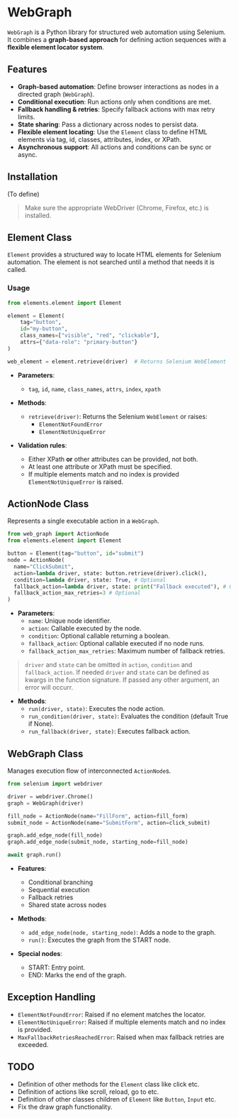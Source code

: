# WebGraph

`WebGraph` is a Python library for structured web automation using Selenium. 
It combines a **graph-based approach** for defining action sequences 
with a **flexible element locator system**.

## Features

- **Graph-based automation**: Define browser interactions as nodes in a directed graph (`WebGraph`).
- **Conditional execution**: Run actions only when conditions are met.
- **Fallback handling & retries**: Specify fallback actions with max retry limits.
- **State sharing**: Pass a dictionary across nodes to persist data.
- **Flexible element locating**: Use the `Element` class to define HTML elements via tag, id, classes, attributes, index, or XPath.
- **Asynchronous support**: All actions and conditions can be sync or async.

## Installation

(To define)

> Make sure the appropriate WebDriver (Chrome, Firefox, etc.) is installed.

## Element Class

`Element` provides a structured way to locate HTML elements for Selenium automation.
The element is not searched until a method that needs it is called.

### Usage

```python
from elements.element import Element

element = Element(
    tag="button",
    id="my-button",
    class_names=["visible", "red", "clickable"],
    attrs={"data-role": "primary-button"}
)

web_element = element.retrieve(driver)  # Returns Selenium WebElement
```

- **Parameters**:
  - `tag`, `id`, `name`, `class_names`, `attrs`, `index`, `xpath`
- **Methods**:
  - `retrieve(driver)`: Returns the Selenium `WebElement` or raises:
    - `ElementNotFoundError`
    - `ElementNotUniqueError`

- **Validation rules**:
  - Either XPath **or** other attributes can be provided, not both.
  - At least one attribute or XPath must be specified.
  - If multiple elements match and no index is provided `ElementNotUniqueError` is raised.

## ActionNode Class

Represents a single executable action in a `WebGraph`.

```python
from web_graph import ActionNode
from elements.element import Element

button = Element(tag="button", id="submit")
node = ActionNode(
  name="ClickSubmit",
  action=lambda driver, state: button.retrieve(driver).click(),
  condition=lambda driver, state: True, # Optional
  fallback_action=lambda driver, state: print("Fallback executed"), # Optional
  fallback_action_max_retries=3 # Optional
)
```

- **Parameters**:
  - `name`: Unique node identifier.
  - `action`: Callable executed by the node.
  - `condition`: Optional callable returning a boolean.
  - `fallback_action`: Optional callable executed if no node runs.
  - `fallback_action_max_retries`: Maximum number of fallback retries.
> `driver` and `state` can be omitted in `action`, `condition` and `fallback_action`. If needed `driver` and `state` can be defined as kwargs in the function signature. If passed any other argument, an error will occurr.

- **Methods**:
  - `run(driver, state)`: Executes the node action.
  - `run_condition(driver, state)`: Evaluates the condition (default True if None).
  - `run_fallback(driver, state)`: Executes fallback action.

## WebGraph Class

Manages execution flow of interconnected `ActionNode`s.

```python
from selenium import webdriver

driver = webdriver.Chrome()
graph = WebGraph(driver)

fill_node = ActionNode(name="FillForm", action=fill_form)
submit_node = ActionNode(name="SubmitForm", action=click_submit)

graph.add_edge_node(fill_node)
graph.add_edge_node(submit_node, starting_node=fill_node)

await graph.run()
```

- **Features**:
  - Conditional branching
  - Sequential execution
  - Fallback retries
  - Shared state across nodes

- **Methods**:
  - `add_edge_node(node, starting_node)`: Adds a node to the graph.
  - `run()`: Executes the graph from the START node.

- **Special nodes**:
  - START: Entry point.
  - END: Marks the end of the graph.

## Exception Handling

- `ElementNotFoundError`: Raised if no element matches the locator.
- `ElementNotUniqueError`: Raised if multiple elements match and no index is provided.
- `MaxFallbackRetriesReachedError`: Raised when max fallback retries are exceeded.

## TODO

- Definition of other methods for the `Element` class like click etc.
- Definition of actions like scroll, reload, go to etc.
- Definition of other classes children of `Element` like `Button`, `Input` etc.
- Fix the draw graph functionality.
